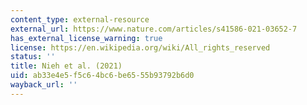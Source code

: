 ```yaml
---
content_type: external-resource
external_url: https://www.nature.com/articles/s41586-021-03652-7
has_external_license_warning: true
license: https://en.wikipedia.org/wiki/All_rights_reserved
status: ''
title: Nieh et al. (2021)
uid: ab33e4e5-f5c6-4bc6-be65-55b93792b6d0
wayback_url: ''
---
```

